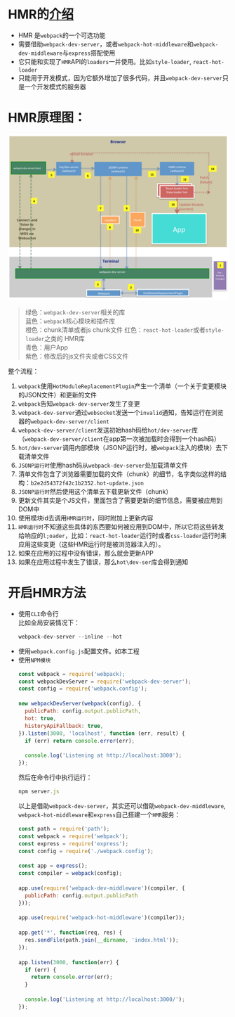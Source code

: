 # HMR的[介绍](https://medium.com/@rajaraodv/webpack-hot-module-replacement-hmr-e756a726a07)

- HMR 是`webpack`的一个可选功能
- 需要借助`webpack-dev-server`，或者`webpack-hot-middleware`和`webpack-dev-middleware`与`express`搭配使用
- 它只能和实现了`HMR`API的`loaders`一并使用。比如`style-loader`, `react-hot-loader`
- 只能用于开发模式，因为它额外增加了很多代码，并且`webpack-dev-server`只是一个开发模式的服务器


# HMR原理图：
![](HMR_principle.png)


> 绿色：`webpack-dev-server`相关的库<br>
  蓝色：`webpack`核心模块和插件库<br>
  橙色：chunk清单或者js chunk文件
  红色：`react-hot-loader`或者`style-loader`之类的 HMR库<br>
  青色：用户App<br>
  紫色：修改后的js文件夹或者CSS文件<br>

整个流程：
1. `webpack`使用`HotModuleReplacementPlugin`产生一个清单（一个关于变更模块的JSON文件）和更新的文件
2. `webpack`告知`webpack-dev-server`发生了变更
3. `webpack-dev-server`通过`websocket`发送一个`invalid`通知，告知运行在浏览器的`webpack-dev-server/client`
4. `webpack-dev-server/client`发送初始hash码给`hot/dev-server`库（`webpack-dev-server/client`在app第一次被加载时会得到一个hash码）
5. `hot/dev-server`调用内部模块（JSONP运行时，被`webpack`注入的模块）去下载清单文件
6. `JSONP运行时`使用hash码从`webpack-dev-server`处加载清单文件
7. 清单文件包含了浏览器需要加载的文件（chunk）的细节，名字类似这样的结构：`b2e2d54372f42c1b2352.hot-update.json`
8. `JSONP运行时`然后使用这个清单去下载更新文件（chunk）
9. 更新文件其实是个JS文件，里面包含了需要更新的细节信息，需要被应用到DOM中
10. 使用模块id去调用`HMR运行时`，同时附加上更新内容
11. `HMR运行时`不知道这些具体的东西要如何被应用到DOM中，所以它将这些转发给响应的`l;oader`，比如：`react-hot-loader`运行时或者`css-loader`运行时来应用这些变更（这些HMR运行时是被浏览器注入的）。
12. 如果在应用的过程中没有错误，那么就会更新APP
13. 如果在应用过程中发生了错误，那么`hot\dev-ser`库会得到通知


# 开启HMR方法
- 使用`CLI`命令行<br>
  比如全局安装情况下：
  ```js
  webpack-dev-server --inline --hot
  ```
- 使用`webpack.config.js`配置文件。如本工程
- 使用`NPM模块`<br>
  ```js
  const webpack = require('webpack);
  const webpackDevServer = require('webpack-dev-server');
  const config = require('webpack.config');
  
  new webpackDevServer(webpack(config), {
    publicPath: config.output.publicPath,
    hot: true,
    historyApiFallback: true,
  }).listen(3000, 'localhost', function (err, result) {
    if (err) return console.error(err);

    console.log('Listening at http://localhost:3000');
  });
  ```
  然后在命令行中执行运行：
  ```js
  npm server.js
  ```
  以上是借助`webpack-dev-server`，其实还可以借助`webpack-dev-middleware`, `webpack-hot-middleware`和`express`自己搭建一个`HMR`服务：
  ```js
  const path = require('path');
  const webpack = require('webpack');
  const express = require('express');
  const config = require('./webpack.config');

  const app = express();
  const compiler = webpack(config);

  app.use(require('webpack-dev-middleware')(compiler, {
    publicPath: config.output.publicPath
  }));

  app.use(require('webpack-hot-middleware')(compiler));

  app.get('*', function(req, res) {
    res.sendFile(path.join(__dirname, 'index.html'));
  });

  app.listen(3000, function(err) {
    if (err) {
      return console.error(err);
    }

    console.log('Listening at http://localhost:3000/');
  });
  ```
